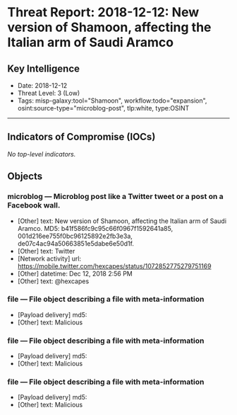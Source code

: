 # Threat Report: 2018-12-12: New version of Shamoon, affecting the Italian arm of Saudi Aramco


## Key Intelligence
* Date: 2018-12-12
* Threat Level: 3 (Low)
* Tags: misp-galaxy:tool="Shamoon", workflow:todo="expansion", osint:source-type="microblog-post", tlp:white, type:OSINT

---

## Indicators of Compromise (IOCs)
_No top-level indicators._

## Objects
### microblog — Microblog post like a Twitter tweet or a post on a Facebook wall.
* [Other] text: New version of Shamoon, affecting the Italian arm of Saudi Aramco. MD5: b41f586fc9c95c66f0967f1592641a85, 001d216ee755f0bc96125892e2fb3e3a, de07c4ac94a50663851e5dabe6e50d1f.
* [Other] text: Twitter
* [Network activity] url: https://mobile.twitter.com/hexcapes/status/1072852775279751169
* [Other] datetime: Dec 12, 2018 2:56 PM
* [Other] text: @hexcapes

### file — File object describing a file with meta-information
* [Payload delivery] md5: <md5>
* [Other] text: Malicious

### file — File object describing a file with meta-information
* [Payload delivery] md5: <md5>
* [Other] text: Malicious

### file — File object describing a file with meta-information
* [Payload delivery] md5: <md5>
* [Other] text: Malicious
